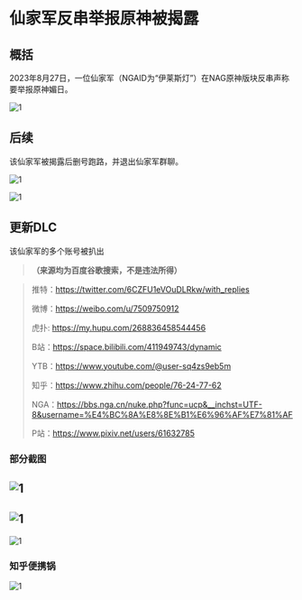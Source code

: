 # 仙家军反串举报原神被揭露


## 概括
2023年8月27日，一位仙家军（NGAID为“伊莱斯灯”）在NAG原神版块反串声称要举报原神媚日。

![1](.//1.jpg)

## 后续
该仙家军被揭露后删号跑路，并退出仙家军群聊。

![1](.//2.jpg)

![1](.//3.jpg)

## 更新DLC
该仙家军的多个账号被扒出
>**（来源均为百度谷歌搜索，不是违法所得）**

>推特：https://twitter.com/6CZFU1eVOuDLRkw/with_replies
>
>微博：https://weibo.com/u/7509750912
>
>虎扑: https://my.hupu.com/268836458544456
>
>B站：https://space.bilibili.com/411949743/dynamic
>
>YTB：https://www.youtube.com/@user-sq4zs9eb5m
>
>知乎：https://www.zhihu.com/people/76-24-77-62
>
>NGA：https://bbs.nga.cn/nuke.php?func=ucp&__inchst=UTF-8&username=%E4%BC%8A%E8%8E%B1%E6%96%AF%E7%81%AF
>
>P站：https://www.pixiv.net/users/61632785

### 部分截图

![1](.//4.jpg)
---
![1](.//5.jpg)
---
![1](.//6.png)


### 知乎便携锅


![1](.//7.png)
